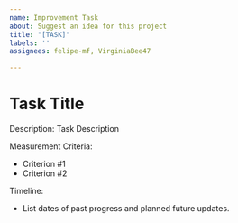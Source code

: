 ```yaml
---
name: Improvement Task
about: Suggest an idea for this project
title: "[TASK]"
labels: ''
assignees: felipe-mf, VirginiaBee47

---
```


# Task Title

Description: Task Description


Measurement Criteria: 
- Criterion #1
- Criterion #2

Timeline:
- List dates of past progress and planned future updates.
